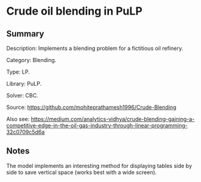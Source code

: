 # Crude oil blending in PuLP

## Summary
Description: Implements a blending problem for a fictitious oil refinery.

Category: Blending.

Type: LP.

Library: PuLP.

Solver: CBC.

Source: https://github.com/mohiteprathamesh1996/Crude-Blending

Also see: https://medium.com/analytics-vidhya/crude-blending-gaining-a-competitive-edge-in-the-oil-gas-industry-through-linear-programming-32c0709c5d6a

## Notes

The model implements an interesting method for displaying tables side by side to save vertical space (works best with a wide screen).

